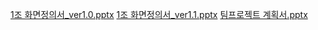 [1조 화면정의서_ver1.0.pptx](https://github.com/mymzi/termproject/files/7072353/1._ver1.0.pptx)
[1조 화면정의서_ver1.1.pptx](https://github.com/mymzi/termproject/files/7072354/1._ver1.1.pptx)
[팀프로젝트 계획서.pptx](https://github.com/mymzi/termproject/files/7072355/default.pptx)
